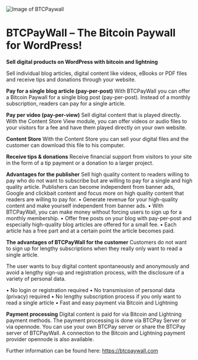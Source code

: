 ![Image of BTCPaywall](https://btcpaywall.com/wp-content/uploads/2021/07/BTCPayWall-Logo-lang.jpg)


# BTCPayWall – The Bitcoin Paywall for WordPress!

**Sell digital products on WordPress with bitcoin and lightning**

Sell individual blog articles, digital content like videos, eBooks or PDF files and receive tips and donations through your website.

**Pay for a single blog article (pay-per-post)**
With BTCPayWall you can offer a Bitcoin Paywall for a single blog post (pay-per-post). Instead of a monthly subscription, readers can pay for a single article.

**Pay per video (pay-per-view)**
Sell digital content that is played directly. With the Content Store View module, you can offer videos or audio files to your visitors for a fee and have them played directly on your own website.

**Content Store**
With the Content Store you can sell your digital files and the customer can download this file to his computer.

**Receive tips & donations**
Receive financial support from visitors to your site in the form of a tip payment or a donation to a larger project.

**Advantages for the publisher**
Sell high quality content to readers willing to pay who do not want to subscribe but are willing to pay for a single and high quality article.
Publishers can become independent from banner ads, Google and clickbait content and focus more on high quality content that readers are willing to pay for.
•	Generate revenue for your high-quality content and make yourself independent from banner ads.
•	With BTCPayWall, you can make money without forcing users to sign up for a monthly membership.
•	Offer free posts on your blog with pay-per-post and especially high-quality blog articles are offered for a small fee.
•	Each article has a free part and at a certain point the article becomes paid.

**The advantages of BTCPayWall for the customer**
Customers do not want to sign up for lengthy subscriptions when they really only want to read a single article.

The user wants to buy digital content spontaneously and anonymously and avoid a lengthy sign-up and registration process, with the disclosure of a variety of personal data.

•	No login or registration required
•	No transmission of personal data (privacy) required
•	No lengthy subscription process if you only want to read a single article
•	Fast and easy payment via Bitcoin and Lightning

**Payment processing**
Digital content is paid for via Bitcoin and Lightning payment methods.
The payment processing is done via BTCPay Server or via opennode.
You can use your own BTCPay server or share the BTCPay server of BTCPayWall.
A connection to the Bitcoin and Lightning payment provider opennode is also available.

Further information can be found here: https://btcpaywall.com


